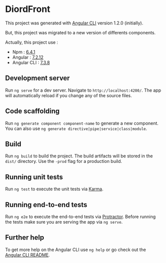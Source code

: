 # DiordFront

This project was generated with [Angular CLI](https://github.com/angular/angular-cli) version 1.2.0 (initially).

But, this project was migrated to a new version of differents components.

Actually, this project use : 
- Npm : [6.4.1](https://github.com/npm/cli/releases/tag/v6.4.1)
- Angular : [7.2.12](https://github.com/angular/angular/blob/7.2.12/CHANGELOG.md)
- Angular CLI : [7.3.8](https://github.com/angular/angular-cli/releases/tag/v7.3.8)

## Development server

Run `ng serve` for a dev server. Navigate to `http://localhost:4200/`. The app will automatically reload if you change any of the source files.

## Code scaffolding

Run `ng generate component component-name` to generate a new component. You can also use `ng generate directive|pipe|service|class|module`.

## Build

Run `ng build` to build the project. The build artifacts will be stored in the `dist/` directory. Use the `-prod` flag for a production build.

## Running unit tests

Run `ng test` to execute the unit tests via [Karma](https://karma-runner.github.io).

## Running end-to-end tests

Run `ng e2e` to execute the end-to-end tests via [Protractor](http://www.protractortest.org/).
Before running the tests make sure you are serving the app via `ng serve`.

## Further help

To get more help on the Angular CLI use `ng help` or go check out the [Angular CLI README](https://github.com/angular/angular-cli/blob/master/README.md).
